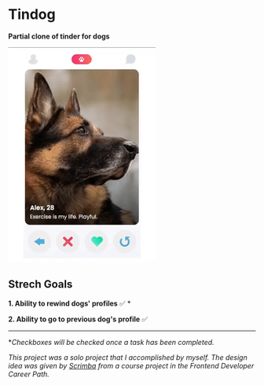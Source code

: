 # Tindog
<b>Partial clone of tinder for dogs</b>

![tindog-app-gif](Tindog.gif)

## Strech Goals

<b>1. Ability to rewind dogs' profiles</b> :white_check_mark: * 

<b>2. Ability to go to previous dog's profile</b> :white_check_mark: 

-------

*<i>Checkboxes will be checked once a task has been completed.</i>

<i>This project was a solo project that I accomplished by myself. The design idea was given by <a href="https://scrimba.com/">Scrimba</a> from a course project in the Frontend Developer Career Path.</i>
